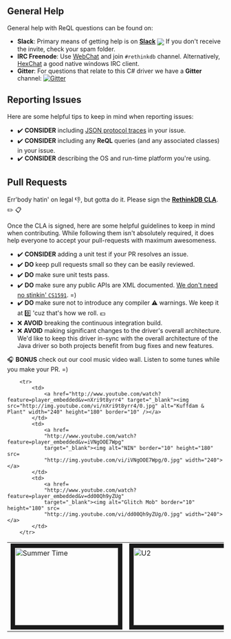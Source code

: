 General Help
------------
General help with ReQL questions can be found on:

* **Slack**: Primary means of getting help is on [**Slack**](http://slack.rethinkdb.com) <a href="http://slack.rethinkdb.com/"><img valign="middle"  src="http://slack.rethinkdb.com/badge.svg"></a>  If you don't receive the invite, check your spam folder.
* **IRC Freenode**: Use [WebChat](http://webchat.freenode.net/?channels=rethinkdb) and join `#rethinkdb` channel. Alternatively, [HexChat](https://hexchat.github.io/) a good native windows IRC client. 
* **Gitter**: For questions that relate to this C# driver we have a **Gitter** channel: [![Gitter](https://badges.gitter.im/Join%20Chat.svg)](https://gitter.im/bchavez/RethinkDb.Driver?utm_source=badge&utm_medium=badge&utm_campaign=pr-badge)
  

Reporting Issues
------------
Here are some helpful tips to keep in mind when reporting issues:

* :heavy_check_mark: **CONSIDER** including [JSON protocol traces](https://github.com/bchavez/RethinkDb.Driver/wiki/Protocol-Debugging) in your issue.
* :heavy_check_mark: **CONSIDER** including any **ReQL** queries (and any associated classes) in your issue.
* :heavy_check_mark: **CONSIDER** describing the OS and run-time platform you're using.

Pull Requests
------------
Err'body hatin' on legal :-1:, but gotta do it. Please sign the [**RethinkDB CLA**](http://rethinkdb.com/community/cla/). :pencil2: :clipboard:

Once the CLA is signed, here are some helpful guidelines to keep in mind when contributing.  While following them isn't absolutely required, it does help everyone to accept your pull-requests with maximum awesomeness.

* :heavy_check_mark: **CONSIDER** adding a unit test if your PR resolves an issue.
* :heavy_check_mark: **DO** keep pull requests small so they can be easily reviewed. 
* :heavy_check_mark: **DO** make sure unit tests pass.
* :heavy_check_mark: **DO** make sure any public APIs are XML documented. [We don't need no stinkin' `CS1591`](https://www.youtube.com/watch?v=nsdZKCh6RsU). =) 
* :heavy_check_mark: **DO** make sure not to introduce any compiler :warning: warnings. We keep it at :zero: 'cuz that's how we roll. :dollar:
* :x: **AVOID** breaking the continuous integration build. 
* :x: **AVOID** making significant changes to the driver's overall architecture. We'd like to keep this driver in-sync with the overall architecture of the Java driver so both projects benefit from bug fixes and new features.

:headphones: **BONUS** check out our cool music video wall. Listen to some tunes while you make your PR. =)

<table>
        <tr>
            <td>
                <a href=
                "http://www.youtube.com/watch?feature=player_embedded&v=1lyu1KKwC74"
                target="_blank"><img alt="Summer Time" border="10" height="180"
                src="http://img.youtube.com/vi/1lyu1KKwC74/0.jpg" width=
                "240"></a>
            </td>
            <td>
                <a href=
                "http://www.youtube.com/watch?feature=player_embedded&v=XmSdTa9kaiQ"
                target="_blank"><img alt="U2" border="10" height="180" src=
                "http://img.youtube.com/vi/XmSdTa9kaiQ/0.jpg" width="240"></a>
            </td>
            <td>
                <a href=
                "http://www.youtube.com/watch?feature=player_embedded&v=7xzU9Qqdqww"
                target="_blank"><img alt="Cudi" border="10" height="180" src=
                "http://img.youtube.com/vi/7xzU9Qqdqww/0.jpg" width="240"></a>
            </td>
        </tr>



        <tr>
            <td>
                <a href="http://www.youtube.com/watch?feature=player_embedded&v=nXri9t8yrr4" target="_blank"><img src="http://img.youtube.com/vi/nXri9t8yrr4/0.jpg" alt="Kuffdam & Plant" width="240" height="180" border="10" /></a>
            </td>
            <td>
                <a href=
                "http://www.youtube.com/watch?feature=player_embedded&v=iVNgOOE7Wpg"
                target="_blank"><img alt="NIN" border="10" height="180" src=
                "http://img.youtube.com/vi/iVNgOOE7Wpg/0.jpg" width="240"></a>
            </td>
            <td>
                <a href=
                "http://www.youtube.com/watch?feature=player_embedded&v=dd00Qh9yZUg"
                target="_blank"><img alt="Glitch Mob" border="10" height="180" src=
                "http://img.youtube.com/vi/dd00Qh9yZUg/0.jpg" width="240"></a>
            </td>
        </tr>

</table>



